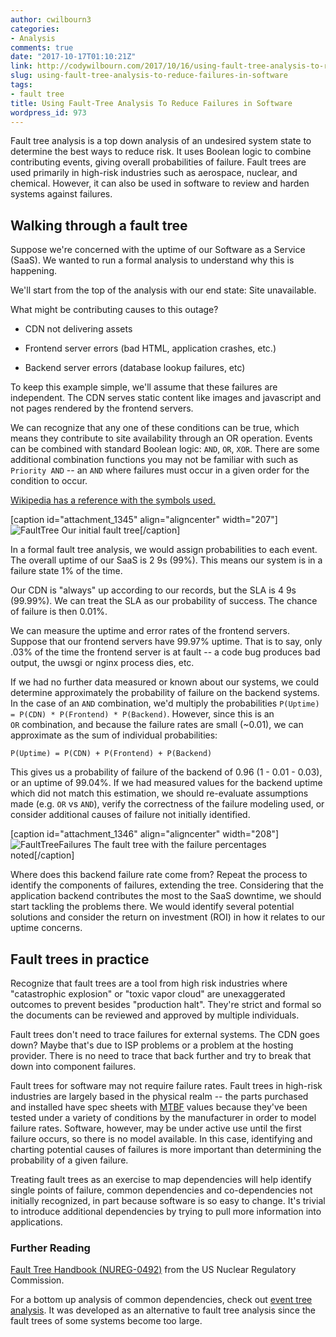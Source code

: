 ```yaml
---
author: cwilbourn3
categories:
- Analysis
comments: true
date: "2017-10-17T01:10:21Z"
link: http://codywilbourn.com/2017/10/16/using-fault-tree-analysis-to-reduce-failures-in-software/
slug: using-fault-tree-analysis-to-reduce-failures-in-software
tags:
- fault tree
title: Using Fault-Tree Analysis To Reduce Failures in Software
wordpress_id: 973
---
```


Fault tree analysis is a top down analysis of an undesired system state to determine the best ways to reduce risk. It uses Boolean logic to combine contributing events, giving overall probabilities of failure. Fault trees are used primarily in high-risk industries such as aerospace, nuclear, and chemical. However, it can also be used in software to review and harden systems against failures.


## Walking through a fault tree


Suppose we're concerned with the uptime of our Software as a Service (SaaS). We wanted to run a formal analysis to understand why this is happening.

We'll start from the top of the analysis with our end state: Site unavailable.

What might be contributing causes to this outage?



	
  * CDN not delivering assets

	
  * Frontend server errors (bad HTML, application crashes, etc.)

	
  * Backend server errors (database lookup failures, etc)


To keep this example simple, we'll assume that these failures are independent. The CDN serves static content like images and javascript and not pages rendered by the frontend servers.

We can recognize that any one of these conditions can be true, which means they contribute to site availability through an OR operation. Events can be combined with standard Boolean logic: `AND`, `OR`, `XOR`. There are some additional combination functions you may not be familiar with such as `Priority AND` -- an `AND` where failures must occur in a given order for the condition to occur.

[Wikipedia has a reference with the symbols used.](https://en.wikipedia.org/wiki/Fault_tree_analysis#Graphic_Symbols)

[caption id="attachment_1345" align="aligncenter" width="207"]![FaultTree](https://codywilbourn.files.wordpress.com/2017/10/faulttree.png) Our initial fault tree[/caption]

In a formal fault tree analysis, we would assign probabilities to each event. The overall uptime of our SaaS is 2 9s (99%). This means our system is in a failure state 1% of the time.

Our CDN is "always" up according to our records, but the SLA is 4 9s (99.99%). We can treat the SLA as our probability of success. The chance of failure is then 0.01%.

We can measure the uptime and error rates of the frontend servers. Suppose that our frontend servers have 99.97% uptime. That is to say, only .03% of the time the frontend server is at fault -- a code bug produces bad output, the uwsgi or nginx process dies, etc.

If we had no further data measured or known about our systems, we could determine approximately the probability of failure on the backend systems. In the case of an `AND` combination, we'd multiply the probabilities `P(Uptime) = P(CDN) * P(Frontend) * P(Backend)`. However, since this is an `OR` combination, and because the failure rates are small (~0.01), we can approximate as the sum of individual probabilities:

`P(Uptime) = P(CDN) + P(Frontend) + P(Backend)`

This gives us a probability of failure of the backend of 0.96 (1 - 0.01 - 0.03), or an uptime of 99.04%. If we had measured values for the backend uptime which did not match this estimation, we should re-evaluate assumptions made (e.g. `OR` vs `AND`), verify the correctness of the failure modeling used, or consider additional causes of failure not initially identified.

[caption id="attachment_1346" align="aligncenter" width="208"]![FaultTreeFailures](https://codywilbourn.files.wordpress.com/2017/10/faulttreefailures.png) The fault tree with the failure percentages noted[/caption]

Where does this backend failure rate come from? Repeat the process to identify the components of failures, extending the tree. Considering that the application backend contributes the most to the SaaS downtime, we should start tackling the problems there. We would identify several potential solutions and consider the return on investment (ROI) in how it relates to our uptime concerns.


## Fault trees in practice


Recognize that fault trees are a tool from high risk industries where "catastrophic explosion" or "toxic vapor cloud" are unexaggerated outcomes to prevent besides "production halt". They're strict and formal so the documents can be reviewed and approved by multiple individuals.

Fault trees don't need to trace failures for external systems. The CDN goes down? Maybe that's due to ISP problems or a problem at the hosting provider. There is no need to trace that back further and try to break that down into component failures.

Fault trees for software may not require failure rates. Fault trees in high-risk industries are largely based in the physical realm -- the parts purchased and installed have spec sheets with [MTBF](https://en.wikipedia.org/wiki/Mean_time_between_failures) values because they've been tested under a variety of conditions by the manufacturer in order to model failure rates. Software, however, may be under active use until the first failure occurs, so there is no model available. In this case, identifying and charting potential causes of failures is more important than determining the probability of a given failure.

Treating fault trees as an exercise to map dependencies will help identify single points of failure, common dependencies and co-dependencies not initially recognized, in part because software is so easy to change. It's trivial to introduce additional dependencies by trying to pull more information into applications.


### Further Reading


[Fault Tree Handbook (NUREG-0492)](https://www.nrc.gov/reading-rm/doc-collections/nuregs/staff/sr0492/) from the US Nuclear Regulatory Commission.

For a bottom up analysis of common dependencies, check out [event tree analysis](https://en.wikipedia.org/wiki/Event_tree_analysis). It was developed as an alternative to fault tree analysis since the fault trees of some systems become too large.
